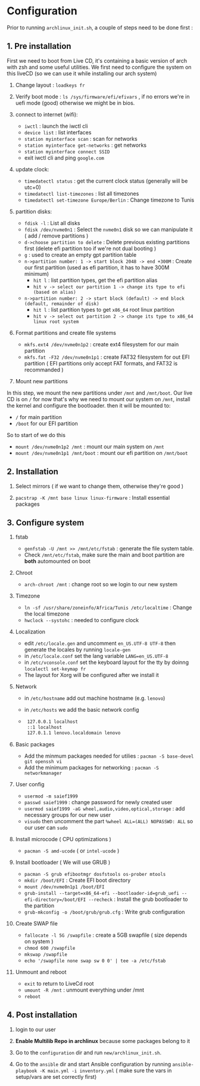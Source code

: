 # Configuration

Prior to running `archlinux_init.sh`, a couple of steps need to be done first :

## 1. Pre installation

First we need to boot from Live CD, it's containing a basic version of arch with zsh and some useful utilities. We first need to configure the system on this liveCD (so we can use it while installing our arch system)

1. Change layout : `loadkeys fr`

2. Verify boot mode : `ls /sys/firmware/efi/efivars` , if no errors we're in uefi mode (good) otherwise we might be in bios.

3. connect to internet (wifi):

   - `iwctl` : launch the iwctl cli
   - `device list` : list interfaces
   - `station myinterface scan` : scan for networks
   - `station myinterface get-networks` : get networks
   - `station myinterface connect SSID`
   - exit iwctl cli and ping `google.com`

4. update clock:

   - `timedatectl status` : get the current clock status (generally will be utc+0)
   - `timedatectl list-timezones` : list all timezones
   - `timedatectl set-timezone Europe/Berlin` : Change timezone to Tunis

5. partition disks:

   - `fdisk -l` : List all disks
   - `fdisk /dev/nvme0n1` : Select the `nvme0n1` disk so we can manipulate it ( add / remove partitions )
   - `d->choose partition to delete` : Delete previous existing partitions first (delete efi partition too if we're not dual booting )
   - `g` : used to create an empty gpt partition table
   - `n->partition number: 1 -> start block 2048 -> end +300M` : Create our first partition (used as efi partition, it has to have 300M minimum)
     - `hit l` : list partition types, get the efi partition alias
     - `hit v -> select our partition 1 -> change its type to efi (based on alias)`
   - `n->partition number: 2 -> start block (default) -> end block (default, remainder of disk)`
     - `hit l` : list partition types to get `x86_64` root linux partition
     - `hit v -> select out partition 2 -> change its type to x86_64 linux root system`

6. Format partitions and create file systems

   - `mkfs.ext4 /dev/nvme0n1p2` : create ext4 filesystem for our main partition
   - `mkfs.fat -F32 /dev/nvme0n1p1` : create FAT32 filesystem for out EFI partition ( EFI partitions only accept FAT formats, and FAT32 is recommanded )

7. Mount new partitions

In this step, we mount the new partitions under `/mnt` and `/mnt/boot`. Our live CD is on `/` for now that's why we need to mount our system on `/mnt`, install the kernel and configure the bootloader. then it will be mounted to:

- `/` for main partition
- `/boot` for our EFI partition

So to start of we do this

- `mount /dev/nvme0n1p2 /mnt` : mount our main system on `/mnt`
- `mount /dev/nvme0n1p1 /mnt/boot` : mount our efi partition on `/mnt/boot`

## 2. Installation

1. Select mirrors ( if we want to change them, otherwise they're good )

2. `pacstrap -K /mnt base linux linux-firmware` : Install essential packages

## 3. Configure system

1. fstab

   - `genfstab -U /mnt >> /mnt/etc/fstab` : generate the file system table.
   - Check `/mnt/etc/fstab`, make sure the main and boot partition are **both** automounted on boot

2. Chroot

   - `arch-chroot /mnt` : change root so we login to our new system

3. Timezone

   - `ln -sf /usr/share/zoneinfo/Africa/Tunis /etc/localtime` : Change the local timezone
   - `hwclock --systohc` : needed to configure clock

4. Localization

   - edit `/etc/locale.gen` and uncomment `en_US.UTF-8 UTF-8` then generate the locales by running `locale-gen`
   - in `/etc/locale.conf` set the lang variable `LANG=en_US.UTF-8`
   - in `/etc/vconsole.conf` set the keyboard layout for the tty by doinng `localectl set-keymap fr`
   - The layout for Xorg will be configured after we install it

5. Network

   - in `/etc/hostname` add out machine hostname (e.g. `lenovo`)
   - in `/etc/hosts` we add the basic network config

   - ```bash
      127.0.0.1 localhost
      ::1 localhost
      127.0.1.1 lenovo.localdomain lenovo
      ```

6. Basic packages

   - Add the minmum packages needed for utilies : `pacman -S base-devel git openssh vi`
   - Add the minimum packages for networking : `pacman -S networkmanager`

7. User config

   - `usermod -m saief1999`
   - `passwd saief1999` : change password for newly created user
   - `usermod saief1999 -aG wheel,audio,video,optical,storage` : add necessary groups for our new user
   - `visudo` then uncomment the part `%wheel ALL=(ALL) NOPASSWD: ALL` so our user can `sudo`

8. Install microcode ( CPU optimizations )

   - `pacman -S amd-ucode` ( or `intel-ucode` )

9. Install bootloader ( We will use GRUB )
  
   - `pacman -S grub efibootmgr dosfstools os-prober mtools`
   - `mkdir /boot/EFI` : Create EFI boot directory
   - `mount /dev/nvme0n1p1 /boot/EFI`
   - `grub-install --target=x86_64-efi --bootloader-id=grub_uefi --efi-directory=/boot/EFI --recheck` : Install the grub bootloader to the partition
   - `grub-mkconfig -o /boot/grub/grub.cfg` : Write grub configuration

10. Create SWAP file

    - `fallocate -l 5G /swapfile` : create a 5GB swapfile ( size depends on system )
    - `chmod 600 /swapfile`
    - `mkswap /swapfile`
    - `echo '/swapfile none swap sw 0 0' | tee -a /etc/fstab`

11. Unmount and reboot

    - `exit` to return to LiveCd root
    - `umount -R /mnt` : unmount everything under /mnt
    - `reboot`

## 4. Post installation

1. login to our user

2. **Enable Multilib Repo in archlinux** because some packages belong to it

3. Go to the `configuration` dir and run `new/archlinux_init.sh`.

4. Go to the `ansible` dir and start Ansible configuration by running `ansible-playbook -K main.yml -i inventory.yml` ( make sure the vars in setup/vars are set correctly first)

